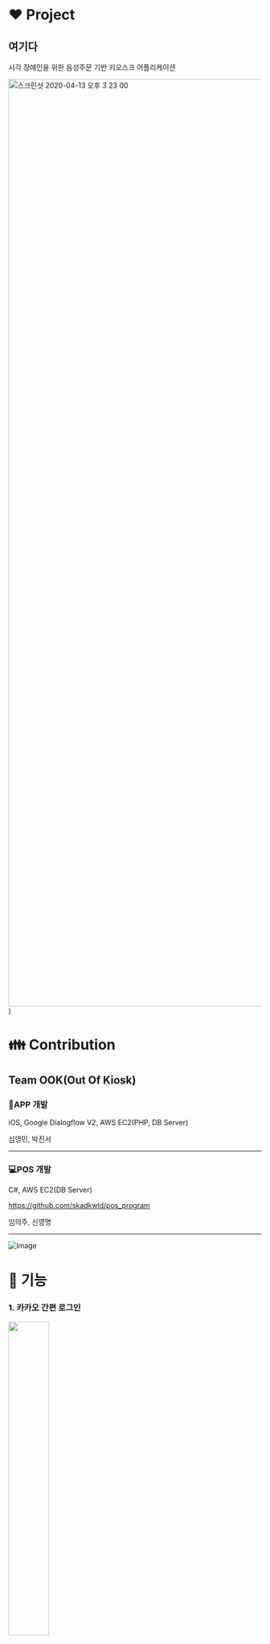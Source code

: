# :heart:  Project
## 여기다

시각 장애인을 위한 음성주문 기반 키오스크 어플리케이션    



<img width="1845" alt="스크린샷 2020-04-13 오후 3 23 00" src="https://user-images.githubusercontent.com/20080283/79097410-b39bf700-7d9a-11ea-96cf-63320a08d3e8.png">
)

# :family: Contribution      
## Team OOK(Out Of Kiosk)

### :iphone:APP 개발

iOS, Google Dialogflow V2, AWS EC2(PHP, DB Server)

심영민, 박진서

<hr/>

### :computer:POS 개발

C#, AWS EC2(DB Server)

https://github.com/skadkwld/pos_program

임의주, 신영명


<hr/>

![image](https://user-images.githubusercontent.com/20080283/79094920-f4444200-7d93-11ea-97ea-049f433675c8.png)



# :calling: 기능

### 1. 카카오 간편 로그인
<img src="https://user-images.githubusercontent.com/20080283/79095575-b1836980-7d95-11ea-941d-5179b3c374e2.gif" width="40%">

### 2. 음성주문
<img src="https://user-images.githubusercontent.com/20080283/79096612-9fef9100-7d98-11ea-8eb6-fb7c77262f28.gif" width="40%">

#### Google Dialogflow, AWS EC2 Server(PHP), RDS Server(DB), Lottie

음성주문, 유사도 추천 기능 제공

### 3. 알림기능
https://www.youtube.com/watch?v=eqi8PUJboFY

#### APNS, AWS EC2(PHP)

### 4. 전체 시연 영상
https://www.youtube.com/watch?v=QPmVavaMwBk

### 기타: 비콘 주문 기능 (추후 영상 추가 예정)

# 



